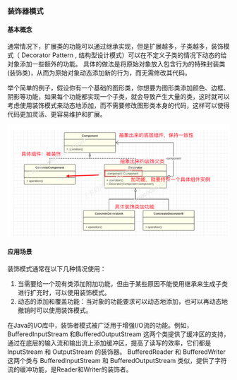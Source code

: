 ### 装饰器模式

#### 基本概念

​		通常情况下，扩展类的功能可以通过继承实现，但是扩展越多，⼦类越多，装饰模式（ Decorator Pattern , 结构型设计模式）可以在不定义⼦类的情况下动态的给对象添加⼀些额外的功能。 具体的做法是将原始对象放⼊包含⾏为的特殊封装类(装饰类)，从⽽为原始对象动态添加新的⾏为，⽽⽆需修改其代码。

​		举个简单的例⼦，假设你有⼀个基础的图形类，你想要为图形类添加颜⾊、边框、阴影等功能，如果每个功能都实现⼀个⼦类，就会导致产⽣⼤量的类，这时就可以考虑使⽤装饰模式来动态地添加，⽽不需要修改图形类本身的代码，这样可以使得代码更加灵活、更容易维护和扩展。  

![装饰器模式](img/装饰器模式.png)

#### 应⽤场景

装饰模式通常在以下⼏种情况使⽤：

1. 当需要给⼀个现有类添加附加功能，但由于某些原因不能使⽤继承来⽣成⼦类进⾏扩充时，可以使⽤装饰模式。
2. 动态的添加和覆盖功能：当对象的功能要求可以动态地添加，也可以再动态地撤销时可以使⽤装饰模式。

在Java的I/O库中，装饰者模式被⼴泛⽤于增强I/O流的功能。例如， BufferedInputStream 和BufferedOutputStream 这两个类提供了缓冲区的⽀持，通过在底层的输⼊流和输出流上添加缓冲区，提⾼了读写的效率，它们都是 InputStream 和 OutputStream 的装饰器。 BufferedReader 和 BufferedWriter 这两个类与 BufferedInputStream 和 BufferedOutputStream 类似，提供了字符流的缓冲功能，是Reader和Writer的装饰者。